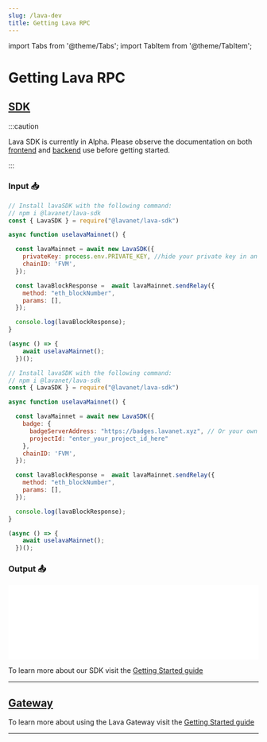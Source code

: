 ```yaml
---
slug: /lava-dev
title: Getting Lava RPC
---
```


import Tabs from '@theme/Tabs';
import TabItem from '@theme/TabItem';

# Getting Lava RPC

## [SDK](https://github.com/lavanet/lava-sdk)

:::caution 

Lava SDK is currently in Alpha. Please observe the documentation on both [frontend](https://docs.lavanet.xyz/sdk-frontend?utm_source=getting-lava-rpc&utm_medium=docs&utm_campaign=docs-to-docs) and [backend](https://docs.lavanet.xyz/sdk-backend?utm_source=getting-lava-rpc&utm_medium=docs&utm_campaign=docs-to-docs) use before getting started.

:::

### Input 📥

<Tabs>
<TabItem value="backend" label="BackEnd">

```jsx
// Install lavaSDK with the following command:
// npm i @lavanet/lava-sdk
const { LavaSDK } = require("@lavanet/lava-sdk")

async function uselavaMainnet() {

  const lavaMainnet = await new LavaSDK({
    privateKey: process.env.PRIVATE_KEY, //hide your private key in an environmental variable
    chainID: 'FVM',
  });

  const lavaBlockResponse =  await lavaMainnet.sendRelay({
    method: "eth_blockNumber",
    params: [],
  });

  console.log(lavaBlockResponse);
}

(async () => {
    await uselavaMainnet();
  })();
```

</TabItem>
<TabItem value="frontend" label="FrontEnd">

```jsx
// Install lavaSDK with the following command:
// npm i @lavanet/lava-sdk
const { LavaSDK } = require("@lavanet/lava-sdk")

async function uselavaMainnet() {

  const lavaMainnet = await new LavaSDK({
    badge: {
      badgeServerAddress: "https://badges.lavanet.xyz", // Or your own Badge-Server URL 
      projectId: "enter_your_project_id_here" 
    },    
    chainID: 'FVM',
  });

  const lavaBlockResponse =  await lavaMainnet.sendRelay({
    method: "eth_blockNumber",
    params: [],
  });

  console.log(lavaBlockResponse);
}

(async () => {
    await uselavaMainnet();
  })();
```
</TabItem>
</Tabs>

### Output 📤

<iframe width="100%" src="/img/chains/lava_call.webm" frameborder="0" allow="autoplay; encrypted-media; gyroscope; picture-in-picture" allowfullscreen></iframe>

To learn more about our SDK visit the [Getting Started guide](https://docs.lavanet.xyz/sdk-getting-started?utm_source=getting-lava-rpc&utm_medium=docs&utm_campaign=docs-to-docs)

<hr />

## [Gateway](https://gateway.lavanet.xyz/?utm_source=lava-dev&utm_medium=docs&utm_campaign=docs-to-gateway)

To learn more about using the Lava Gateway visit the [Getting Started guide](https://docs.lavanet.xyz/gateway-getting-started?utm_source=lava-dev&utm_medium=docs&utm_campaign=docs-to-docs)

<hr />
<br />
